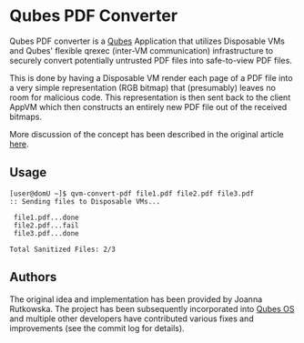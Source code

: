 Qubes PDF Converter
====================

Qubes PDF converter is a [Qubes](https://qubes-os.org) Application that
utilizes Disposable VMs and Qubes' flexible qrexec (inter-VM communication)
infrastructure to securely convert potentially untrusted PDF files into
safe-to-view PDF files.

This is done by having a Disposable VM render each page of a PDF file into a
very simple representation (RGB bitmap) that (presumably) leaves no room for
malicious code. This representation is then sent back to the client AppVM which
then constructs an entirely new PDF file out of the received bitmaps.

More discussion of the concept has been described in the original article
[here](http://blog.invisiblethings.org/2013/02/21/converting-untrusted-pdfs-into-trusted.html).

Usage
------

    [user@domU ~]$ qvm-convert-pdf file1.pdf file2.pdf file3.pdf
    :: Sending files to Disposable VMs...

     file1.pdf...done
     file2.pdf...fail
     file3.pdf...done

    Total Sanitized Files: 2/3

Authors
---------

The original idea and implementation has been provided by Joanna Rutkowska. The
project has been subsequently incorporated into [Qubes OS](https://qubes-os.org)
and multiple other developers have contributed various fixes and improvements
(see the commit log for details).
